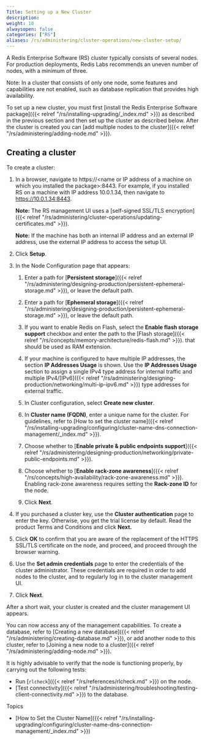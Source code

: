 ```yaml
---
Title: Setting up a New Cluster
description:
weight: 10
alwaysopen: false
categories: ["RS"]
aliases: /rs/administering/cluster-operations/new-cluster-setup/
---
```

A Redis Enterprise Software (RS) cluster typically consists of several
nodes. For production deployments, Redis Labs recommends an uneven
number of nodes, with a minimum of three.

Note: In a cluster that consists of only one node, some features and
capabilities are not enabled, such as database replication that provides high availability.

To set up a new cluster, you must first [install the Redis Enterprise
Software
package]({{< relref "/rs/installing-upgrading/_index.md" >}})
as described in the previous section and then set up the cluster as
described below. After the cluster is created you can [add multiple nodes
to the cluster]({{< relref "/rs/administering/adding-node.md" >}}).

## Creating a cluster

To create a cluster:

1. In a browser, navigate to https://\<name or IP address of a machine
    on which you installed the package\>:8443. For example, if you
    installed RS on a machine with IP address 10.0.1.34, then navigate
    to https://10.0.1.34:8443.

    **Note:** The RS management UI uses a [self-signed SSL/TLS encryption]({{< relref "/rs/administering/cluster-operations/updating-certificates.md" >}}).

    **Note:** If the machine has both an internal IP address and an
    external IP address, use the external IP address to access the setup
    UI.

1. Click **Setup**.
1. In the Node Configuration page that appears:

    1. Enter a path for [**Persistent storage**]({{< relref "/rs/administering/designing-production/persistent-ephemeral-storage.md" >}}), or leave the default
        path.

    1. Enter a path for [**Ephemeral storage**]({{< relref "/rs/administering/designing-production/persistent-ephemeral-storage.md" >}}), or leave the default
        path.

    1. If you want to enable Redis on Flash, select the **Enable flash
        storage support** checkbox and enter the path to the [Flash
        storage]({{< relref "/rs/concepts/memory-architecture/redis-flash.md" >}}). that should be used as RAM extension.

    1. If your machine is configured to have multiple IP addresses, the
        section **IP Addresses Usage** is shown. Use the **IP
        Addresses Usage** section to assign a single IPv4 type address
        for internal traffic and multiple IPv4/[IPv6]({{< relref "/rs/administering/designing-production/networking/multi-ip-ipv6.md" >}}) type addresses for
        external traffic.

    1. In Cluster configuration, select **Create new cluster**.

    1. In **Cluster name (FQDN)**, enter a unique name for the
        cluster.
        For guidelines, refer to [How to set the cluster
        name]({{< relref "/rs/installing-upgrading/configuring/cluster-name-dns-connection-management/_index.md" >}}).

    1. Choose whether to [**Enable private & public endpoints support**]({{< relref "/rs/administering/designing-production/networking/private-public-endpoints.md" >}}).

    1. Choose whether to [**Enable rack-zone awareness**]({{< relref "/rs/concepts/high-availability/rack-zone-awareness.md" >}}). Enabling
        rack-zone awareness requires setting the **Rack-zone ID** for
        the node.

    1. Click **Next**.
1. If you purchased a cluster key, use the **Cluster authentication**
    page to enter the key. Otherwise, you get the trial license by
    default. Read the product Terms and Conditions and click **Next.**
1. Click **OK** to confirm that you are aware of the replacement of the HTTPS SSL/TLS
    certificate on the node, and proceed, and proceed through the browser warning.
1. Use the **Set admin credentials** page to enter the credentials of
    the cluster administrator. These credentials are required in order
    to add nodes to the cluster, and to regularly log in to the cluster
    management UI.
1. Click **Next**.

After a short wait, your cluster is created and the cluster management
UI appears.

You can now access any of the management capabilities. To create a
database, refer to [Creating a new
database]({{< relref "/rs/administering/creating-database.md" >}}),
or add another node to this cluster, refer to [Joining a new node to a
cluster]({{< relref "/rs/administering/adding-node.md" >}}).

It is highly advisable to verify that the node is functioning properly,
by carrying out the following tests:

- Run [`rlcheck`]({{< relref "/rs/references/rlcheck.md" >}}) on the node.
- [Test connectivity]({{< relref "/rs/administering/troubleshooting/testing-client-connectivity.md" >}}) to the database.

Topics

- [How to Set the Cluster
    Name]({{< relref "/rs/installing-upgrading/configuring/cluster-name-dns-connection-management/_index.md" >}})
